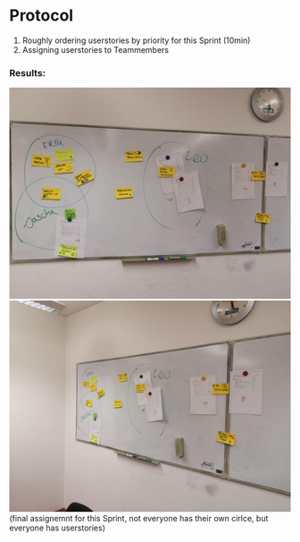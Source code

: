 # Protocol

1. Roughly ordering userstories by priority for this Sprint (10min)
2. Assigning userstories to Teammembers

### Results:  

![](../images/2019-01-24-Planning-1.jpg)
![](../images/2019-01-24-Planning-2.jpg)
(final assignemnt for this Sprint, not everyone has their own cirlce, but everyone has userstories)

